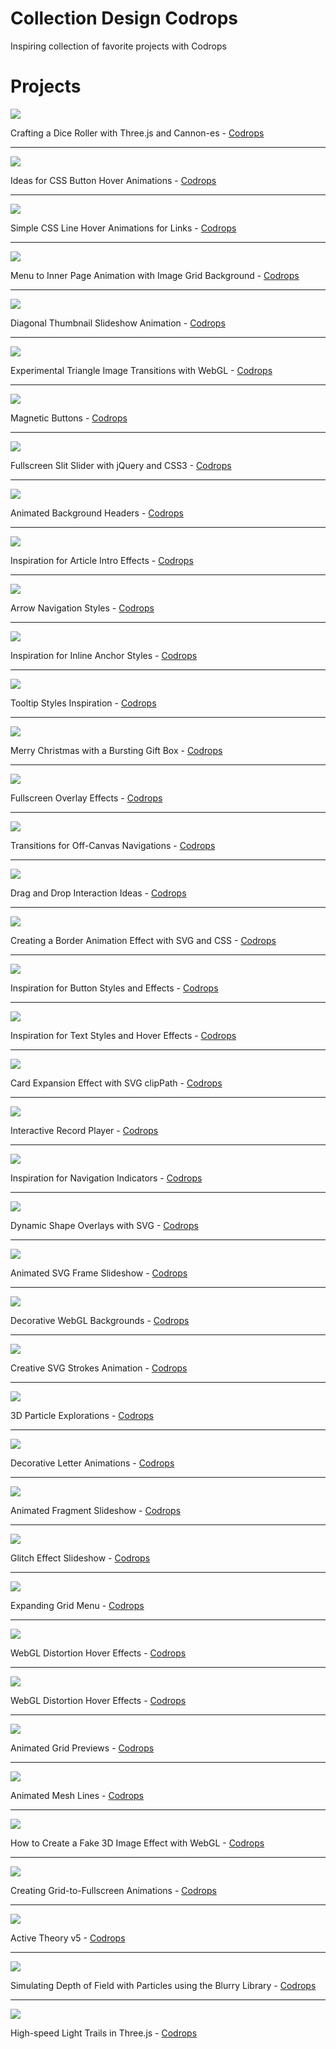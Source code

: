# Collection Design Codrops
Inspiring collection of favorite projects with Codrops

# Projects


![](https://i7x7p5b7.stackpathcdn.com/codrops/wp-content/uploads/2023/01/diceroller-1.jpg)

Crafting a Dice Roller with Three.js and Cannon-es - [Codrops](https://tympanus.net/codrops/2023/01/25/crafting-a-dice-roller-with-three-js-and-cannon-es/)

---

![](https://i7x7p5b7.stackpathcdn.com/codrops/wp-content/uploads/2021/02/buttonstyles.jpg)

Ideas for CSS Button Hover Animations - [Codrops](https://tympanus.net/codrops/2021/02/17/ideas-for-css-button-hover-animations/?utm_source=feedburner&utm_medium=feed&utm_campaign=Feed%3A+tympanus+%28Codrops%29)

---

![](https://i7x7p5b7.stackpathcdn.com/codrops/wp-content/uploads/2021/02/LineHover_featured.jpg)

Simple CSS Line Hover Animations for Links - [Codrops](https://tympanus.net/codrops/2021/02/10/simple-css-line-hover-animations-for-links/?utm_source=feedburner&utm_medium=feed&utm_campaign=Feed%3A+tympanus+%28Codrops%29)

---

![](https://codropspz-tympanus.netdna-ssl.com/codrops/wp-content/uploads/2020/09/MenuToGrid_featured.jpg)

Menu to Inner Page Animation with Image Grid Background - [Codrops](https://tympanus.net/codrops/2020/09/16/menu-to-inner-page-animation-with-image-grid-background/?utm_source=feedburner&utm_medium=feed&utm_campaign=Feed%3A+tympanus+%28Codrops%29)

---

![](https://codropspz-tympanus.netdna-ssl.com/codrops/wp-content/uploads/2020/09/DiagonalThumbnailsSlideshow_featured.jpg)

Diagonal Thumbnail Slideshow Animation - [Codrops](https://tympanus.net/codrops/2020/09/01/diagonal-thumbnail-slideshow-animation/?utm_source=feedburner&utm_medium=feed&utm_campaign=Feed%3A+tympanus+%28Codrops%29)

---

![](https://codropspz-tympanus.netdna-ssl.com/codrops/wp-content/uploads/2020/08/Triangles_Featured.jpg)

Experimental Triangle Image Transitions with WebGL - [Codrops](https://tympanus.net/codrops/2020/08/27/experimental-triangle-image-transitions-with-webgl/?utm_source=feedburner&utm_medium=feed&utm_campaign=Feed%3A+tympanus+%28Codrops%29)

---

![](https://codropspz-tympanus.netdna-ssl.com/codrops/wp-content/uploads/2020/08/Buttons_featured.png)

Magnetic Buttons - [Codrops](https://tympanus.net/codrops/2020/08/05/magnetic-buttons/?utm_source=feedburner&utm_medium=feed&utm_campaign=Feed%3A+tympanus+%28Codrops%29)

---

![](https://codropspz-tympanus.netdna-ssl.com/codrops/wp-content/uploads/2012/06/SlitSlider.jpg)

Fullscreen Slit Slider with jQuery and CSS3 - [Codrops](https://tympanus.net/codrops/2012/06/05/fullscreen-slit-slider-with-jquery-and-css3/)

---

![](https://codropspz-tympanus.netdna-ssl.com/codrops/wp-content/uploads/2014/09/AnimatedHeaderBackgrounds.png)

Animated Background Headers - [Codrops](https://tympanus.net/codrops/2014/09/23/animated-background-headers/)

---

![](https://codropspz-tympanus.netdna-ssl.com/codrops/wp-content/uploads/2014/05/ArticleIntroEffects.png)

Inspiration for Article Intro Effects - [Codrops](https://tympanus.net/codrops/2014/05/22/inspiration-for-article-intro-effects/)

---

![](https://codropspz-tympanus.netdna-ssl.com/codrops/wp-content/uploads/2014/05/ArrowNavigationEffects.png)

Arrow Navigation Styles - [Codrops](https://tympanus.net/codrops/2014/05/28/arrow-navigation-styles/)

---

![](https://codropspz-tympanus.netdna-ssl.com/codrops/wp-content/uploads/2014/06/InlineLinkStyles.png)

Inspiration for Inline Anchor Styles - [Codrops](https://tympanus.net/codrops/2014/06/04/inspiration-for-inline-anchor-styles/)

---

![](https://codropspz-tympanus.netdna-ssl.com/codrops/wp-content/uploads/2014/10/TooltipStylesInspiration.png)

Tooltip Styles Inspiration - [Codrops](https://tympanus.net/codrops/2014/10/07/tooltip-styles-inspiration/)

---

![](https://codropspz-tympanus.netdna-ssl.com/codrops/wp-content/uploads/2013/12/MerryChristmasCodrops_Main.png)

Merry Christmas with a Bursting Gift Box - [Codrops](https://tympanus.net/codrops/2013/12/24/merry-christmas-with-a-bursting-gift-box/)

---

![](https://codropspz-tympanus.netdna-ssl.com/codrops/wp-content/uploads/2014/02/FullscreenOverlayStyles.jpg)

Fullscreen Overlay Effects - [Codrops](https://tympanus.net/codrops/2014/02/06/fullscreen-overlay-effects/)

---

![](https://codropspz-tympanus.netdna-ssl.com/codrops/wp-content/uploads/2013/08/sidebartransitions.png)

Transitions for Off-Canvas Navigations - [Codrops](https://tympanus.net/codrops/2013/08/28/transitions-for-off-canvas-navigations/)

---

![](https://codropspz-tympanus.netdna-ssl.com/codrops/wp-content/uploads/2014/11/DragDropInteractions.png)

Drag and Drop Interaction Ideas - [Codrops](https://tympanus.net/codrops/2014/11/11/drag-and-drop-interaction-ideas/)

---

![](https://codropspz-tympanus.netdna-ssl.com/codrops/wp-content/uploads/2014/02/BorderAnimationSVG.png)

Creating a Border Animation Effect with SVG and CSS - [Codrops](https://tympanus.net/codrops/2014/02/26/creating-a-border-animation-effect-with-svg-and-css/)

---

![](https://codropspz-tympanus.netdna-ssl.com/codrops/wp-content/uploads/2015/02/ButtonStylesInspiration.png)

Inspiration for Button Styles and Effects - [Codrops](https://tympanus.net/codrops/2015/02/26/inspiration-button-styles-effects/)

---

![](https://codropspz-tympanus.netdna-ssl.com/codrops/wp-content/uploads/2015/05/LinkStylesHoverEffects.jpg)

Inspiration for Text Styles and Hover Effects - [Codrops](https://tympanus.net/codrops/2015/05/13/inspiration-for-text-styles-and-hover-effects/)

---

![](https://codropspz-tympanus.netdna-ssl.com/codrops/wp-content/uploads/2015/06/CardExpansion.jpg)

Card Expansion Effect with SVG clipPath - [Codrops](https://tympanus.net/codrops/2015/06/18/card-expansion-effect-svg-clippath/)

---

![](https://codropspz-tympanus.netdna-ssl.com/codrops/wp-content/uploads/2016/06/InteractiveRecordPlayer_800x600.jpg)

Interactive Record Player - [Codrops](https://tympanus.net/codrops/2016/06/15/interactive-record-player/)

---

![](https://codropspz-tympanus.netdna-ssl.com/codrops/wp-content/uploads/2016/09/NavigationIndicators_Xusni.gif)

Inspiration for Navigation Indicators - [Codrops](https://tympanus.net/codrops/2016/09/02/inspiration-navigation-indicators/)

---

![](https://codropspz-tympanus.netdna-ssl.com/codrops/wp-content/uploads/2017/10/ShapeOverlays.png)

Dynamic Shape Overlays with SVG - [Codrops](https://tympanus.net/codrops/2017/10/17/dynamic-shape-overlays-with-svg/)

---

![](https://codropspz-tympanus.netdna-ssl.com/codrops/wp-content/uploads/2017/11/AnimatedFrameSlideshow_Featured.jpg)

Animated SVG Frame Slideshow - [Codrops](https://tympanus.net/codrops/2017/11/15/animated-svg-frame-slideshow/)

---

![](https://codropspz-tympanus.netdna-ssl.com/codrops/wp-content/uploads/2017/11/DecorativeWebGLBackgrounds01.png)

Decorative WebGL Backgrounds - [Codrops](https://tympanus.net/codrops/2017/11/28/decorative-webgl-backgrounds/)

---

![](https://codropspz-tympanus.netdna-ssl.com/codrops/wp-content/uploads/2017/12/AnimatedStrokes.png)

Creative SVG Strokes Animation - [Codrops](https://tympanus.net/codrops/2017/12/05/creative-svg-strokes-animation/)

---

![](https://codropspz-tympanus.netdna-ssl.com/codrops/wp-content/uploads/2017/12/3dparticleexplorations.jpg)

3D Particle Explorations - [Codrops](https://tympanus.net/codrops/2017/12/12/3d-particle-explorations/)

---

![](https://codropspz-tympanus.netdna-ssl.com/codrops/wp-content/uploads/2018/01/DecorativeLetterEffects_featured.jpg)

Decorative Letter Animations - [Codrops](https://tympanus.net/codrops/2018/01/10/decorative-letter-animations/)

---

![](https://codropspz-tympanus.netdna-ssl.com/codrops/wp-content/uploads/2018/02/PiecesSlider.jpg)

Animated Fragment Slideshow - [Codrops](https://tympanus.net/codrops/2018/02/21/animated-fragment-slideshow/)

---

![](https://codropspz-tympanus.netdna-ssl.com/codrops/wp-content/uploads/2018/03/GlitchSlideshow_featured.jpg)

Glitch Effect Slideshow - [Codrops](https://tympanus.net/codrops/2018/03/13/glitch-effect-slideshow/)

---

![](https://codropspz-tympanus.netdna-ssl.com/codrops/wp-content/uploads/2018/03/GridMenu_featured.jpg)

Expanding Grid Menu - [Codrops](https://tympanus.net/codrops/2018/03/28/grid-menu/)

---

![](https://codropspz-tympanus.netdna-ssl.com/codrops/wp-content/uploads/2018/04/DistortionHoverEffect.jpg)

WebGL Distortion Hover Effects - [Codrops](https://tympanus.net/codrops/2018/04/10/webgl-distortion-hover-effects/)

---

![](https://codropspz-tympanus.netdna-ssl.com/codrops/wp-content/uploads/2018/08/DiagonalSlideshow.jpg)

WebGL Distortion Hover Effects - [Codrops](https://tympanus.net/codrops/2018/08/28/diagonal-slideshow/)

---

![](https://codropspz-tympanus.netdna-ssl.com/codrops/wp-content/uploads/2018/10/Animated-Grids-Layout_Featured.jpg)

Animated Grid Previews - [Codrops](https://tympanus.net/codrops/2018/10/31/animated-grids-layout/)

---

![](https://codropspz-tympanus.netdna-ssl.com/codrops/wp-content/uploads/2019/01/MeshLines_Featured-2.jpg)

Animated Mesh Lines - [Codrops](https://tympanus.net/codrops/2019/01/08/animated-mesh-lines/)

---

![](https://codropspz-tympanus.netdna-ssl.com/codrops/wp-content/uploads/2019/02/Fake3dEffect_featured.jpg)

How to Create a Fake 3D Image Effect with WebGL - [Codrops](https://tympanus.net/codrops/2019/02/20/how-to-create-a-fake-3d-image-effect-with-webgl/)

---

![](https://codropspz-tympanus.netdna-ssl.com/codrops/wp-content/uploads/2019/05/GridToFullscreen_featured.jpg)

Creating Grid-to-Fullscreen Animations - [Codrops](https://tympanus.net/codrops/2019/05/22/creating-grid-to-fullscreen-animations-with-three-js/)

---

![](https://lh3.googleusercontent.com/3jBhBbQ7BvqDuhRrMmlIKLGmvlg1ZG9E9Zx47R5g37KyCSXPi8JIPVt4587YYsm63mzwsNpQva9urJL1Eb6N3lZBFC_LfzB0TuMVOxi4H2BOQ9C24oaQU8At4tGVh02VnxnnLAZhW9HUjbLAyVmaXjFvXq4Jyh1flHtqSvAk4nN_2Zf-etIrDn9c7M_wEduiiPW_i-lUj1oSxl4wssnUlWoDrDm52n6lwBihALkhnBm2N47iwwTIKMjs_Gf33mYPDU7ED3ii8BZccTH6fO48bJ2fQaXZNH8eXx41HRagddK29FRJwz6XGtHEYrRWoQmYQvafmQkUoGQ-ASH4zF0BWOKFiQ2jiBt9pD5JLVMD6s5mEUCQb2pX23qUKHlGJB3oZdOYqmniZNrJkV9WG4qv-EAIz0PVbMeClDd6LxMOCMWE-ghxUqVxGOk8-Jh9_jwAFAY4LhpFrh9RxHNIEREEl6ld0f_pPVXje5lYIoS1vO5idJDOdqH2JU5TkjUfF3LVJ2j4_oVpNl_1CP9iXB12bI37IO6jz3FtaUGQQbbYK76EVIuY9EhsjQqJGXdccwRdE6cgmwhT5W4DTSlD3jg3ZM0HYKoxbfyvwAqtAv5cs7Ywrp7hE4NdK_fLj6ub9UQY4zfuWEbOpCpCFGOYiLPOewAmgPzvEZv6UQxxU4aUkrkBRNs=w899-h426-no)

Active Theory v5 - [Codrops](https://activetheory.net/home)

---

![](https://codropspz-tympanus.netdna-ssl.com/codrops/wp-content/uploads/2019/10/Blurry_featured.jpg)

Simulating Depth of Field with Particles using the Blurry Library - [Codrops](https://tympanus.net/codrops/2019/10/01/simulating-depth-of-field-with-particles-using-the-blurry-library/)

---

![](https://codropspz-tympanus.netdna-ssl.com/codrops/wp-content/uploads/2019/11/LightTrails_featured.jpg)

High-speed Light Trails in Three.js - [Codrops](https://tympanus.net/codrops/2019/11/13/high-speed-light-trails-in-three-js/)
